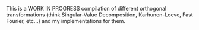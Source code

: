 This is a WORK IN PROGRESS compilation of different orthogonal transformations (think Singular-Value Decomposition, Karhunen-Loeve, Fast Fourier, etc...) and my implementations for them. 
